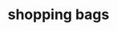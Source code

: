 ---
layout: objects
title: shopping bags
emoji: shopping_bags
permalink: 🛍.html
image: assets/img/3moji/shopping_bags.png
---